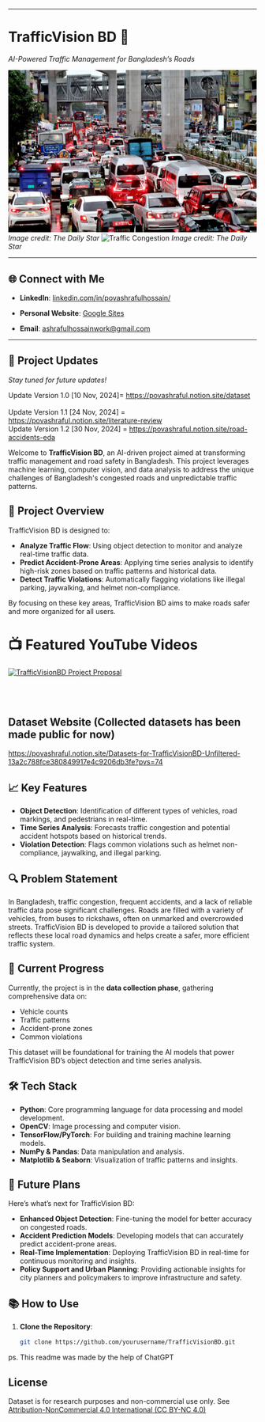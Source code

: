 ----
# TrafficVision BD 🚦  
*AI-Powered Traffic Management for Bangladesh’s Roads*

![Traffic Congestion](image.png)
*Image credit: The Daily Star*
![Traffic Congestion](project_update/tr.png)
*Image credit: The Daily Star*



---

## 🌐 Connect with Me
- **LinkedIn**: [linkedin.com/in/povashrafulhossain/](https://www.linkedin.com/in/povashrafulhossain/)
  
- **Personal Website**: [Google Sites](https://sites.google.com/view/povashrafulhossain)
  
- **Email**: [ashrafulhossainwork@gmail.com](mailto:ashrafulhossainwork@gmail.com)
  

---

## 📢 Project Updates
*Stay tuned for future updates!*

Update Version 1.0 [10 Nov, 2024]= https://povashraful.notion.site/dataset <br/><br/>
Update Version 1.1 [24 Nov, 2024] = https://povashraful.notion.site/literature-review<br/>
Update Version 1.2 [30 Nov, 2024] = https://povashraful.notion.site/road-accidents-eda<br/>

Welcome to **TrafficVision BD**, an AI-driven project aimed at transforming traffic management and road safety in Bangladesh. This project leverages machine learning, computer vision, and data analysis to address the unique challenges of Bangladesh's congested roads and unpredictable traffic patterns.


## 🌟 Project Overview
TrafficVision BD is designed to:
- **Analyze Traffic Flow**: Using object detection to monitor and analyze real-time traffic data.
- **Predict Accident-Prone Areas**: Applying time series analysis to identify high-risk zones based on traffic patterns and historical data.
- **Detect Traffic Violations**: Automatically flagging violations like illegal parking, jaywalking, and helmet non-compliance.

By focusing on these key areas, TrafficVision BD aims to make roads safer and more organized for all users.


# 📺 Featured YouTube Videos

[![TrafficVisionBD Project Proposal](https://ytcards.demolab.com/?id=QPipnka0E7Q&title=TrafficVisionBD+Project+Proposal&lang=en&timestamp=1731494400&background_color=%230d1117&title_color=%23ffffff&stats_color=%23dedede&max_title_lines=1&width=250&border_radius=5&duration=436 "TrafficVisionBD Project Proposal")](https://www.youtube.com/watch?v=QPipnka0E7Q&t=389s)<br/><br/><br/><br/>

## Dataset Website (Collected datasets has been made public for now)
https://povashraful.notion.site/Datasets-for-TrafficVisionBD-Unfiltered-13a2c788fce380849917e4c9206db3fe?pvs=74


## 📈 Key Features
- **Object Detection**: Identification of different types of vehicles, road markings, and pedestrians in real-time.
- **Time Series Analysis**: Forecasts traffic congestion and potential accident hotspots based on historical trends.
- **Violation Detection**: Flags common violations such as helmet non-compliance, jaywalking, and illegal parking.
  
  
## 🔍 Problem Statement
In Bangladesh, traffic congestion, frequent accidents, and a lack of reliable traffic data pose significant challenges. Roads are filled with a variety of vehicles, from buses to rickshaws, often on unmarked and overcrowded streets. TrafficVision BD is developed to provide a tailored solution that reflects these local road dynamics and helps create a safer, more efficient traffic system.


## 🚀 Current Progress
Currently, the project is in the **data collection phase**, gathering comprehensive data on:
- Vehicle counts
- Traffic patterns
- Accident-prone zones
- Common violations

This dataset will be foundational for training the AI models that power TrafficVision BD’s object detection and time series analysis.


## 🛠️ Tech Stack
- **Python**: Core programming language for data processing and model development.
- **OpenCV**: Image processing and computer vision.
- **TensorFlow/PyTorch**: For building and training machine learning models.
- **NumPy & Pandas**: Data manipulation and analysis.
- **Matplotlib & Seaborn**: Visualization of traffic patterns and insights.
  

## 📌 Future Plans
Here’s what’s next for TrafficVision BD:
- **Enhanced Object Detection**: Fine-tuning the model for better accuracy on congested roads.
- **Accident Prediction Models**: Developing models that can accurately predict accident-prone areas.
- **Real-Time Implementation**: Deploying TrafficVision BD in real-time for continuous monitoring and insights.
- **Policy Support and Urban Planning**: Providing actionable insights for city planners and policymakers to improve infrastructure and safety.
  

## 📚 How to Use
1. **Clone the Repository**:
   ```bash
   git clone https://github.com/yourusername/TrafficVisionBD.git

ps. This readme was made by the help of ChatGPT 

## License

Dataset is for research purposes and non-commercial use only. See [Attribution-NonCommercial 4.0 International (CC BY-NC 4.0)](https://creativecommons.org/licenses/by-nc/4.0/)
